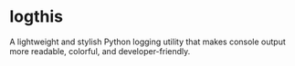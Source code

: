 # logthis
A lightweight and stylish Python logging utility that makes console output more readable, colorful, and developer-friendly.
